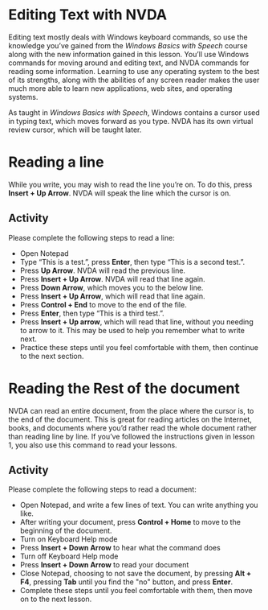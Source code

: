 Editing Text with NVDA
======================

Editing text mostly deals with Windows keyboard commands, so use the
knowledge you’ve gained from the *Windows Basics with Speech* course
along with the new information gained in this lesson. You’ll use
Windows commands for moving around and editing text, and NVDA commands
for reading some information. Learning to use any operating system to
the best of its strengths, along with the abilities of any screen
reader makes the user much more able to learn new applications, web
sites, and operating systems.

As taught in *Windows Basics with Speech*, Windows contains a cursor
used in typing text, which moves forward as you type. NVDA has its own
virtual review cursor, which will be taught later.

Reading a line
==============

While you write, you may wish to read the line you’re on. To do this,
press **Insert + Up Arrow**. NVDA will speak the line which the cursor
is on.

Activity
--------

Please complete the following steps to read a line:

- Open Notepad
- Type “This is a test.”, press **Enter**, then type “This is a second
  test.”.
- Press **Up Arrow**. NVDA will read the previous line.
- Press **Insert + Up Arrow**. NVDA will read that line again.
- Press **Down Arrow**, which moves you to the below line.
- Press **Insert + Up Arrow**, which will read that line again.
- Press **Control + End** to move to the end of the file.
- Press **Enter**, then type “This is a third test.”.
- Press **Insert + Up arrow**, which will read that line, without you
  needing to arrow to it. This may be used to help you remember what
  to write next.
- Practice these steps until you feel comfortable with them, then
  continue to the next section.

Reading the Rest of the document
===========================

NVDA can read an entire document, from the place where the cursor is,
to the end of the document. This is great for reading articles on the
Internet, books, and documents where you’d rather read the whole
document rather than reading line by line. If you’ve followed the
instructions given in lesson 1, you also use this command to read your
lessons.

Activity
--------

Please complete the following steps to read a document:

- Open Notepad, and write a few lines of text. You can write anything
  you like.
- After writing your document, press **Control + Home** to move to the
  beginning of the document.
- Turn on Keyboard Help mode
- Press **Insert + Down Arrow** to hear what the command does
- Turn off Keyboard Help mode
- Press **Insert + Down Arrow** to read your document
- Close Notepad, choosing to not save the document, by pressing
  **Alt + F4**, pressing **Tab** until you find the "no" button, and
  press **Enter**.
- Complete these steps until you feel comfortable with them, then move
  on to the next lesson.

